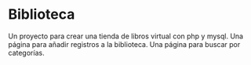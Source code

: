 # Biblioteca
Un proyecto para crear una tienda de libros virtual con php y mysql.
Una página para añadir registros a la biblioteca.
Una página para buscar por categorías.
